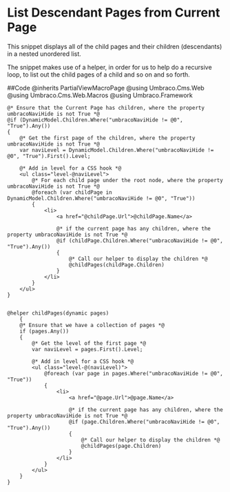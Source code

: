 # List Descendant Pages from Current Page
This snippet displays all of the child pages and their children (descendants) in a nested unordered list.

The snippet makes use of a helper, in order for us to help do a recursive loop, to list out the child pages of a child and so on and so forth.

##Code 
    @inherits PartialViewMacroPage
    @using Umbraco.Cms.Web
    @using Umbraco.Cms.Web.Macros
    @using Umbraco.Framework
    
    
    @* Ensure that the Current Page has children, where the property umbracoNaviHide is not True *@
    @if (DynamicModel.Children.Where("umbracoNaviHide != @0", "True").Any())
    {
        @* Get the first page of the children, where the property umbracoNaviHide is not True *@
        var naviLevel = DynamicModel.Children.Where("umbracoNaviHide != @0", "True").First().Level;
        
        @* Add in level for a CSS hook *@
        <ul class="level-@naviLevel">            
            @* For each child page under the root node, where the property umbracoNaviHide is not True *@
            @foreach (var childPage in DynamicModel.Children.Where("umbracoNaviHide != @0", "True"))
            {
                <li>
                    <a href="@childPage.Url">@childPage.Name</a>
    
                    @* if the current page has any children, where the property umbracoNaviHide is not True *@
                    @if (childPage.Children.Where("umbracoNaviHide != @0", "True").Any())
                    {                    
                        @* Call our helper to display the children *@
                        @childPages(childPage.Children)
                    }
                </li>
            }
        </ul>
    }
    
    
    @helper childPages(dynamic pages)
        {
        @* Ensure that we have a collection of pages *@
        if (pages.Any())
        {
            @* Get the level of the first page *@
            var naviLevel = pages.First().Level;
            
            @* Add in level for a CSS hook *@
            <ul class="level-@(naviLevel)">
                @foreach (var page in pages.Where("umbracoNaviHide != @0", "True"))
                {
                    <li>
                        <a href="@page.Url">@page.Name</a>
                        
                        @* if the current page has any children, where the property umbracoNaviHide is not True *@
                        @if (page.Children.Where("umbracoNaviHide != @0", "True").Any())
                        {                        
                            @* Call our helper to display the children *@
                            @childPages(page.Children)
                        }
                    </li>
                }
            </ul>
        }
    }